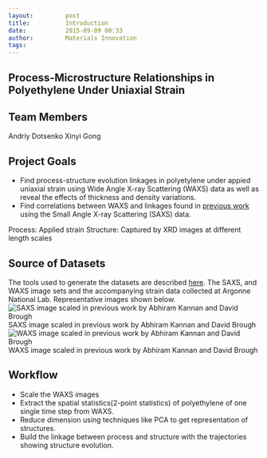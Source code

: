 ```yaml
---
layout:     	post 
title:      	Introduction
date:       	2015-09-09 00:33
author:     	Materials Innovation
tags:         
---
```


Process-Microstructure Relationships in Polyethylene Under Uniaxial Strain
------------------------------------------------------------------------

Team Members
------------

Andriy Dotsenko
Xinyi Gong

Project Goals
-------------

 - Find process-structure evolution linkages in polyetylene under appied uniaxial strain using Wide Angle X-ray Scattering (WAXS) data  as well as reveal the effects of thickness and density variations.
 - Find correlations between WAXS and linkages found in [previous work](http://phelpsforpresident.github.io/MIC-XRD-Polymer/about/) using the Small Angle X-ray Scattering (SAXS) data.

Process: Applied strain 
Structure: Captured by XRD images at different length scales

Source of Datasets
----------------------------
The tools used to generate the datasets are described [here](http://pubs.acs.org/doi/abs/10.1021/ma020771i).  The SAXS, and WAXS image sets and the accompanying strain data collected at Argonne National Lab. Representative images shown below.
![SAXS image scaled in previous work by Abhiram Kannan and David Brough](https://www.flickr.com/photos/73249669@N02/15083260160)
SAXS image scaled in previous work by Abhiram Kannan and David Brough
![WAXS image scaled in previous work by Abhiram Kannan and David Brough](https://www.flickr.com/photos/73249669@N02/15083269989)
WAXS image scaled in previous work by Abhiram Kannan and David Brough

Workflow
------------------------------

 - Scale the WAXS images
 - Extract the spatial statistics(2-point statistics) of polyethylene of
   one single time step from WAXS.
 - Reduce dimension using techniques like PCA to get representation of structures.
 - Build the linkage between process and structure with the trajectories showing structure evolution.
